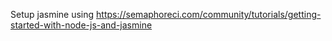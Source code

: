 
Setup jasmine using https://semaphoreci.com/community/tutorials/getting-started-with-node-js-and-jasmine
